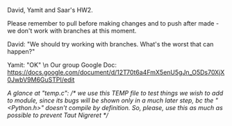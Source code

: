 David, Yamit and Saar's HW2.

Please remember to pull before making changes and to push after made - we don't work with branches at this moment.

David: "We should try working with branches. What's the worst that can happen?"

Yamit: "OK"
\n
Our group Google Doc:
https://docs.google.com/document/d/12T70t6a4FmX5enU5gJn_O5Ds70XjX0JwbV9M6GuSTPI/edit


_A glance at "temp.c":_ 
_/* we use this TEMP file to test things we wish to add to module, since its bugs 
will be shown only in a much later step, bc the "<Python.h>" doesn't compile by definition.
So, please, use this as much as possible to prevent Taut Nigreret */_
